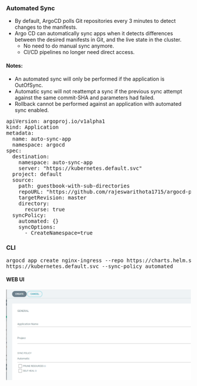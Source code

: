 ###  Automated Sync

* By default, ArgoCD polls Git repositories every 3 minutes to detect changes to the manifests.
* Argo CD can automatically sync apps when it detects differences between the desired manifests in Git, and the live state in the cluster.
    * No need to do manual sync anymore.
    * CI/CD pipelines no longer need direct access.
####  Notes:
* An automated sync will only be performed if the application is OutOfSync.
* Automatic sync will not reattempt a sync if the previous sync attempt against the same commit-SHA and parameters had failed.
* Rollback cannot be performed against an application with automated sync enabled.

<pre>
apiVersion: argoproj.io/v1alpha1
kind: Application
metadata: 
  name: auto-sync-app 
  namespace: argocd
spec: 
  destination: 
    namespace: auto-sync-app
    server: "https://kubernetes.default.svc"
  project: default
  source: 
    path: guestbook-with-sub-directories
    repoURL: "https://github.com/rajeswarithota1715/argocd-private-repo-for-demo.git"
    targetRevision: master
    directory:
      recurse: true
  syncPolicy:
    automated: {}
    syncOptions:
      - CreateNamespace=true
</pre>

###  CLI

<pre>
argocd app create nginx-ingress --repo https://charts.helm.sh/stable --helmchart nginx-ingress --revision 1.24.3 --dest-namespace default --dest-server 
https://kubernetes.default.svc --sync-policy automated
</pre>

####   WEB UI
![Web UI](auto-sync-UI.png)
